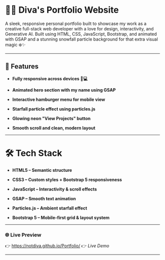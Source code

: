 # 👩‍💻 Diva's Portfolio Website
A sleek, responsive personal portfolio built to showcase my work as a creative full-stack web developer with a love for design, interactivity, and Generative AI. Built using HTML, CSS, JavaScript, Bootstrap, and animated with GSAP and a stunning snowfall particle background for that extra visual magic ❄️✨

---

## 🚀 Features

- **Fully responsive across devices 📱💻**

- **Animated hero section with my name using GSAP**

- **Interactive hamburger menu for mobile view**

- **Starfall particle effect using particles.js**

- **Glowing neon "View Projects" button**

- **Smooth scroll and clean, modern layout**

---

# 🛠️ Tech Stack
- **HTML5 – Semantic structure**

- **CSS3 – Custom styles + Bootstrap 5 responsiveness**

- **JavaScript – Interactivity & scroll effects**

- **GSAP – Smooth text animation**

- **Particles.js – Ambient starfall effect**

- **Bootstrap 5 – Mobile-first grid & layout system**

---

### 🌐 Live Preview
👉 https://notdiva.github.io/Portfolio/
👉 *Live Demo*

---
